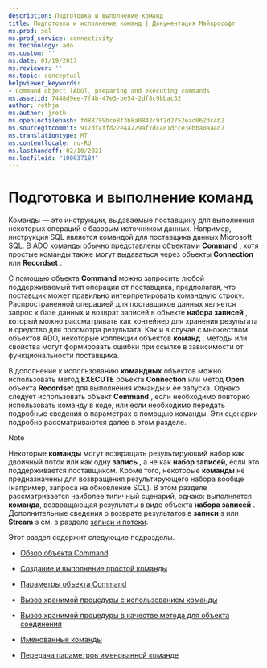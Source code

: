 ```yaml
---
description: Подготовка и выполнение команд
title: Подготовка и исполнение команд | Документация Майкрософт
ms.prod: sql
ms.prod_service: connectivity
ms.technology: ado
ms.custom: ''
ms.date: 01/19/2017
ms.reviewer: ''
ms.topic: conceptual
helpviewer_keywords:
- Command object [ADO], preparing and executing commands
ms.assetid: 7448d9ee-7f4b-47e3-be54-2df8c9bbac32
author: rothja
ms.author: jroth
ms.openlocfilehash: fd88799bce8f3b8a0842c9f2d2752eac062dc4b2
ms.sourcegitcommit: 917df4ffd22e4a229af7dc481dcce3ebba0aa4d7
ms.translationtype: MT
ms.contentlocale: ru-RU
ms.lasthandoff: 02/10/2021
ms.locfileid: "100037184"
---
```

# <a name="preparing-and-executing-commands"></a>Подготовка и выполнение команд
Команды — это инструкции, выдаваемые поставщику для выполнения некоторых операций с базовым источником данных. Например, инструкция SQL является командой для поставщика данных Microsoft SQL. В ADO команды обычно представлены объектами **Command** , хотя простые команды также могут выдаваться через объекты **Connection** или **Recordset** .  
  
 С помощью объекта **Command** можно запросить любой поддерживаемый тип операции от поставщика, предполагая, что поставщик может правильно интерпретировать командную строку. Распространенной операцией для поставщиков данных является запрос к базе данных и возврат записей в объекте **набора записей** , который можно рассматривать как контейнер для хранения результата и средство для просмотра результата. Как и в случае с множеством объектов ADO, некоторые коллекции объектов **команд** , методы или свойства могут формировать ошибки при ссылке в зависимости от функциональности поставщика.  
  
 В дополнение к использованию **командных** объектов можно использовать метод **EXECUTE** объекта **Connection** или метод **Open** объекта **Recordset** для выполнения команды и ее запуска. Однако следует использовать объект **Command** , если необходимо повторно использовать команду в коде, или если необходимо передать подробные сведения о параметрах с помощью команды. Эти сценарии подробно рассматриваются далее в этом разделе.  
  
> [!NOTE]
>  Некоторые **команды** могут возвращать результирующий набор как двоичный поток или как одну **запись** , а не как **набор записей**, если это поддерживается поставщиком. Кроме того, некоторые **команды** не предназначены для возвращения результирующего набора вообще (например, запроса на обновление SQL). В этом разделе рассматривается наиболее типичный сценарий, однако: выполняется **команда**, возвращающая результаты в виде объекта **набора записей** . Дополнительные сведения о возврате результатов в **записи** s или **Stream** s см. в разделе [записи и потоки](../../../ado/guide/data/records-and-streams.md).  
  
 Этот раздел содержит следующие подразделы.  
  
-   [Обзор объекта Command](../../../ado/guide/data/command-object-overview.md)  
  
-   [Создание и выполнение простой команды](../../../ado/guide/data/creating-and-executing-a-simple-command.md)  
  
-   [Параметры объекта Command](../../../ado/guide/data/command-object-parameters.md)  
  
-   [Вызов хранимой процедуры с использованием команды](../../../ado/guide/data/calling-a-stored-procedure-with-a-command.md)  
  
-   [Вызов хранимой процедуры в качестве метода для объекта соединения](../../../ado/guide/data/calling-a-stored-procedure-as-a-method-on-a-connection-object.md)  
  
-   [Именованные команды](../../../ado/guide/data/named-commands.md)  
  
-   [Передача параметров именованной команде](../../../ado/guide/data/passing-parameters-to-a-named-command.md)

